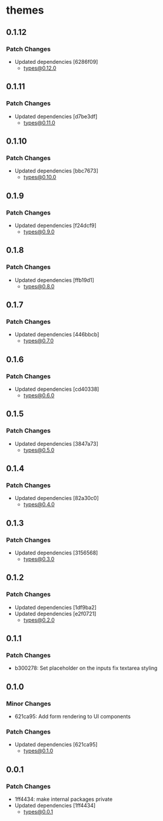 # themes

## 0.1.12

### Patch Changes

- Updated dependencies [6286f09]
  - types@0.12.0

## 0.1.11

### Patch Changes

- Updated dependencies [d7be3df]
  - types@0.11.0

## 0.1.10

### Patch Changes

- Updated dependencies [bbc7673]
  - types@0.10.0

## 0.1.9

### Patch Changes

- Updated dependencies [f24dcf9]
  - types@0.9.0

## 0.1.8

### Patch Changes

- Updated dependencies [ffb19d1]
  - types@0.8.0

## 0.1.7

### Patch Changes

- Updated dependencies [446bbcb]
  - types@0.7.0

## 0.1.6

### Patch Changes

- Updated dependencies [cd40338]
  - types@0.6.0

## 0.1.5

### Patch Changes

- Updated dependencies [3847a73]
  - types@0.5.0

## 0.1.4

### Patch Changes

- Updated dependencies [82a30c0]
  - types@0.4.0

## 0.1.3

### Patch Changes

- Updated dependencies [3156568]
  - types@0.3.0

## 0.1.2

### Patch Changes

- Updated dependencies [1df9ba2]
- Updated dependencies [e2f0721]
  - types@0.2.0

## 0.1.1

### Patch Changes

- b300278: Set placeholder on the inputs fix textarea styling

## 0.1.0

### Minor Changes

- 621ca95: Add form rendering to UI components

### Patch Changes

- Updated dependencies [621ca95]
  - types@0.1.0

## 0.0.1

### Patch Changes

- 1ff4434: make internal packages private
- Updated dependencies [1ff4434]
  - types@0.0.1
